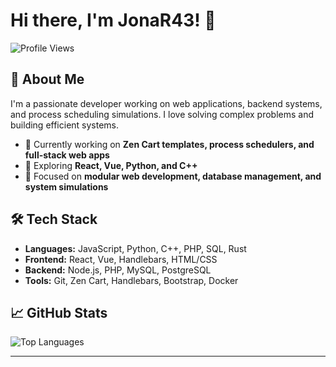 # Hi there, I'm JonaR43! 👋

![Profile Views](https://komarev.com/ghpvc/?username=JonaR43&color=blue&style=flat)

## 🚀 About Me
I'm a passionate developer working on web applications, backend systems, and process scheduling simulations. I love solving complex problems and building efficient systems.

- 🔭 Currently working on **Zen Cart templates, process schedulers, and full-stack web apps**
- 🌱 Exploring **React, Vue, Python, and C++**
- 🎯 Focused on **modular web development, database management, and system simulations**


## 🛠️ Tech Stack
- **Languages:** JavaScript, Python, C++, PHP, SQL, Rust
- **Frontend:** React, Vue, Handlebars, HTML/CSS
- **Backend:** Node.js, PHP, MySQL, PostgreSQL
- **Tools:** Git, Zen Cart, Handlebars, Bootstrap, Docker

## 📈 GitHub Stats

![Top Languages](https://github-readme-stats.vercel.app/api/top-langs/?username=JonaR43&layout=compact&theme=radical)

---



